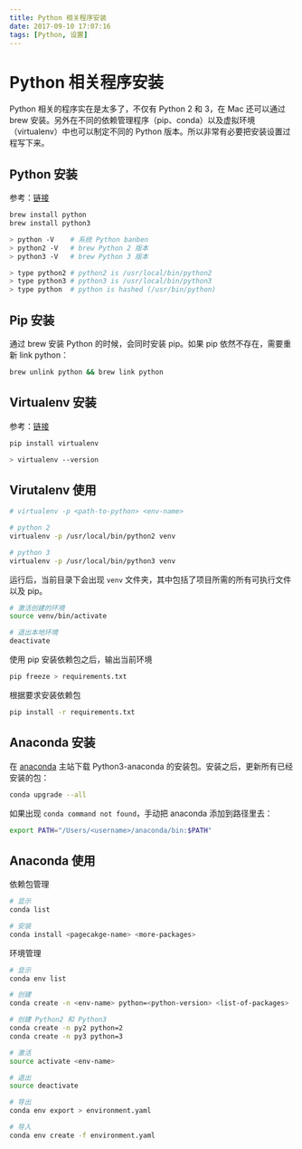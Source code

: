```yaml
---
title: Python 相关程序安装
date: 2017-09-10 17:07:16
tags: [Python, 设置]
---
```


# Python 相关程序安装

Python 相关的程序实在是太多了，不仅有 Python 2 和 3，在 Mac 还可以通过 brew 安装。另外在不同的依赖管理程序（pip、conda）以及虚拟环境（virtualenv）中也可以制定不同的 Python 版本。所以非常有必要把安装设置过程写下来。

## Python 安装
参考：[链接](http://docs.python-guide.org/en/latest/starting/install/osx/)
```sh
brew install python
brew install python3

> python -V    # 系统 Python banben
> python2 -V   # brew Python 2 版本
> python3 -V   # brew Python 3 版本

> type python2 # python2 is /usr/local/bin/python2
> type python3 # python3 is /usr/local/bin/python3
> type python  # python is hashed (/usr/bin/python)
```

## Pip 安装
通过 brew 安装 Python 的时候，会同时安装 pip。如果 pip 依然不存在，需要重新 link python：
```sh
brew unlink python && brew link python
```

## Virtualenv 安装
参考：[链接](http://docs.python-guide.org/en/latest/dev/virtualenvs/#lower-level-virtualenv)
```sh
pip install virtualenv

> virtualenv --version
```

## Virutalenv 使用
```sh
# virtualenv -p <path-to-python> <env-name>

# python 2
virtualenv -p /usr/local/bin/python2 venv

# python 3
virtualenv -p /usr/local/bin/python3 venv
```

运行后，当前目录下会出现 `venv` 文件夹，其中包括了项目所需的所有可执行文件以及 pip。


```sh
# 激活创建的环境
source venv/bin/activate

# 退出本地环境
deactivate
```

使用 pip 安装依赖包之后，输出当前环境
```sh
pip freeze > requirements.txt
```

根据要求安装依赖包
```sh
pip install -r requirements.txt
```

## Anaconda 安装
在 [anaconda](https://www.anaconda.com/download/) 主站下载 Python3-anaconda 的安装包。安装之后，更新所有已经安装的包：
```sh
conda upgrade --all
```

如果出现 `conda command not found`，手动把 anaconda 添加到路径里去：
```sh
export PATH="/Users/<username>/anaconda/bin:$PATH"
```

## Anaconda 使用
依赖包管理
```sh
# 显示
conda list

# 安装
conda install <pagecakge-name> <more-packages>
```

环境管理
```sh
# 显示
conda env list

# 创建
conda create -n <env-name> python=<python-version> <list-of-packages>

# 创建 Python2 和 Python3
conda create -n py2 python=2
conda create -n py3 python=3

# 激活
source activate <env-name>

# 退出
source deactivate

# 导出
conda env export > environment.yaml

# 导入
conda env create -f environment.yaml
```

